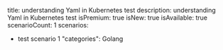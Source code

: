 title: understanding Yaml in Kubernetes test
description: understanding Yaml in Kubernetes test
isPremium: true
isNew: true
isAvailable: true
scenarioCount: 1
scenarios:
  - test scenario 1
"categories": Golang
